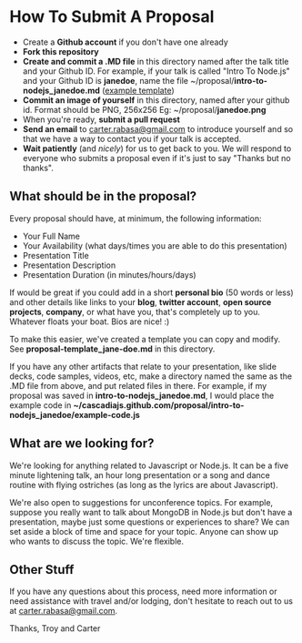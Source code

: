 How To Submit A Proposal
========================

* Create a **Github account** if you don't have one already
* **Fork this repository**
* **Create and commit a .MD file** in this directory named after the talk title and your Github ID. For example, if your talk is called "Intro To Node.js" and your Github ID is **janedoe**, name the file ~/proposal/**intro-to-nodejs_janedoe.md** ([example template](https://github.com/cascadiajs/cascadiajs.github.com/blob/master/proposal/proposal-template_janedoe.md))
* **Commit an image of yourself** in this directory, named after your github id. Format should be PNG, 256x256 Eg: ~/proposal/**janedoe.png**
* When you're ready, **submit a pull request**
* **Send an email** to [carter.rabasa@gmail.com](mailto:carter.rabasa@gmail.com) to introduce yourself and so that we have a way to contact you if your talk is accepted.
* **Wait patiently** (and *nicely*) for us to get back to you. We will respond to everyone who submits a proposal even if it's just to say "Thanks but no thanks".


What should be in the proposal?
-------------------------------

Every proposal should have, at minimum, the following information: 

* Your Full Name
* Your Availability (what days/times you are able to do this presentation)
* Presentation Title
* Presentation Description
* Presentation Duration (in minutes/hours/days)

If would be great if you could add in a short **personal bio** (50 words or less) and other details like links to your **blog**, **twitter account**, **open source projects**, **company**, or what have you, that's completely up to you. Whatever floats your boat. Bios are nice! :)

To make this easier, we've created a template you can copy and modify. See **proposal-template_jane-doe.md** in this directory.

If you have any other artifacts that relate to your presentation, like slide decks, code samples, videos, etc, make a directory named the same as the .MD file from above, and put related files in there. For example, if my proposal was saved in **intro-to-nodejs_janedoe.md**, I would place the example code in **~/cascadiajs.github.com/proposal/intro-to-nodejs_janedoe/example-code.js** 


What are we looking for?
------------------------

We're looking for anything related to Javascript or Node.js. It can be a five minute lightening talk, an hour long presentation or a song and dance routine with flying ostriches (as long as the lyrics are about Javascript). 

We're also open to suggestions for unconference topics. For example, suppose you really want to talk about MongoDB in Node.js but don't have a presentation, maybe just some questions or experiences to share? We can set aside a block of time and space for your topic. Anyone can show up who wants to discuss the topic. We're flexible.


Other Stuff
-----------

If you have any questions about this process, need more information or need assistance with travel and/or lodging, don't hesitate to reach out to us at [carter.rabasa@gmail.com](mailto:carter.rabasa@gmail.com). 


Thanks,
Troy and Carter